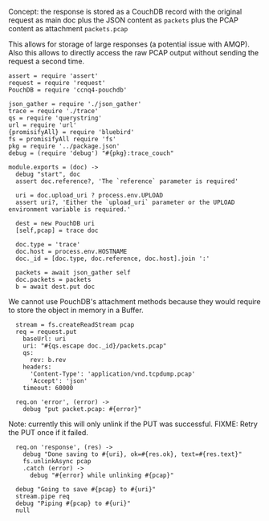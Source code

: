Concept: the response is stored as a CouchDB record
with the original request as main doc
plus the JSON content as `packets`
plus the PCAP content as attachment `packets.pcap`

This allows for storage of large responses (a potential issue with AMQP).
Also this allows to directly access the raw PCAP output without sending
the request a second time.

    assert = require 'assert'
    request = require 'request'
    PouchDB = require 'ccnq4-pouchdb'

    json_gather = require './json_gather'
    trace = require './trace'
    qs = require 'querystring'
    url = require 'url'
    {promisifyAll} = require 'bluebird'
    fs = promisifyAll require 'fs'
    pkg = require '../package.json'
    debug = (require 'debug') "#{pkg}:trace_couch"

    module.exports = (doc) ->
      debug "start", doc
      assert doc.reference?, 'The `reference` parameter is required'

      uri = doc.upload_uri ? process.env.UPLOAD
      assert uri?, 'Either the `upload_uri` parameter or the UPLOAD environment variable is required.'

      dest = new PouchDB uri
      [self,pcap] = trace doc

      doc.type = 'trace'
      doc.host = process.env.HOSTNAME
      doc._id = [doc.type, doc.reference, doc.host].join ':'

      packets = await json_gather self
      doc.packets = packets
      b = await dest.put doc

We cannot use PouchDB's attachment methods because they would require to store the object in memory in a Buffer.

      stream = fs.createReadStream pcap
      req = request.put
        baseUrl: uri
        uri: "#{qs.escape doc._id}/packets.pcap"
        qs:
          rev: b.rev
        headers:
          'Content-Type': 'application/vnd.tcpdump.pcap'
          'Accept': 'json'
        timeout: 60000

      req.on 'error', (error) ->
        debug "put packet.pcap: #{error}"

Note: currently this will only unlink if the PUT was successful.
FIXME: Retry the PUT once if it failed.

      req.on 'response', (res) ->
        debug "Done saving to #{uri}, ok=#{res.ok}, text=#{res.text}"
        fs.unlinkAsync pcap
        .catch (error) ->
          debug "#{error} while unlinking #{pcap}"

      debug "Going to save #{pcap} to #{uri}"
      stream.pipe req
      debug "Piping #{pcap} to #{uri}"
      null
